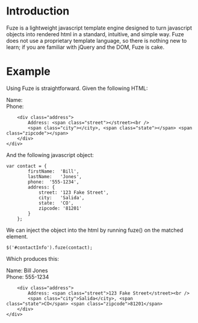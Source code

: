 # Introduction
Fuze is a lightweight javascript template engine designed to turn javascript objects into rendered html in a standard, intuitive, and simple way. Fuze does not use a proprietary template language, so there is nothing new to learn; if you are familiar with jQuery and the DOM, Fuze is cake.

# Example
Using Fuze is straightforward. Given the following HTML:
	<div id="contactInfo">
		Name: <span class="firstName"></span> <span class="lastName"></span><br />
		Phone: <span class="phone"></phone>
		
		<div class="address">
			Address: <span class="street"></street><br />
			<span class="city"></city>, <span class="state"></span> <span class="zipcode"></span>
		</div>
	</div>

And the following javascript object:
<pre><code>var contact = {
		firstName: 	'Bill',
		lastName: 	'Jones',
		phone:	'555-1234',
		address: {
			street: '123 Fake Street',
			city:	'Salida',
			state: 	'CO',
			zipcode: '81201'
		}
	};
</code></pre>

We can inject the object into the html by running fuze() on the matched element.
<pre><code>$('#contactInfo').fuze(contact);
</code></pre>

Which produces this:
	<div id="contactInfo">
		Name: <span class="firstName">Bill</span> <span class="lastName">Jones</span><br />
		Phone: <span class="phone">555-1234</phone>
		
		<div class="address">
			Address: <span class="street">123 Fake Street</street><br />
			<span class="city">Salida</city>, <span class="state">CO</span> <span class="zipcode">81201</span>
		</div>
	</div>